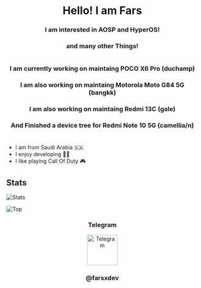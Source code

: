 <h1 align="center">Hello! I am Fars</h1>
<h3 align="center">I am interested in AOSP and HyperOS!</h3>
<h3 align="center">and many other Things!</h1>
<h1 align="center"></h1>
<h3 align="center">I am currently working on maintaing POCO X6 Pro (duchamp) </h3>
<h3 align="center">I am also working on maintaing Motorola Moto G84 5G (bangkk) </h3>
<h3 align="center">I am also working on maintaing Redmi 13C (gale) </h3>
<h3 align="center">And Finished a device tree for Redmi Note 10 5G (camellia/n) </h1>
<h1 align="center"></h1>

- I am from Saudi Arabia 🇸🇦
- I enjoy developing 👨‍💻
- I like playing Call Of Duty 🎮


## Stats

![Stats](https://github-readme-stats.vercel.app/api?username=farsxdev&show_icons=true&theme=onedark&count_private=true)

![Top](https://github-readme-stats.vercel.app/api/top-langs/?username=farsxdev&layout=compact&theme=onedark&count_private=true)

<h3 align="center">Telegram</h3>

<div align="center" href="https://t.me/farsxdev" target="_blank">
  <img src="https://upload.wikimedia.org/wikipedia/commons/thumb/8/83/Telegram_2019_Logo.svg/2048px-Telegram_2019_Logo.svg.png" width="80" height="80" alt="Telegram"/>
</div>
<h3 align="center">@farsxdev</h3>
